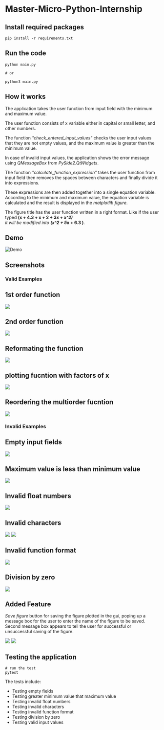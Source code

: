 # Master-Micro-Python-Internship

## Install required packages

```
pip install -r requirements.txt
```

## Run the code

```
python main.py

# or

python3 main.py
```

## How it works

<p>

The application takes the user function from input field with the minimum and maximum value.<br />

The user function consists of x variable either in capital or small letter, and other numbers.<br />

The function <em>"check_entered_input_values"</em> checks the user input values that they are not empty values, and the maximum value is greater than the minimum value.<br />

In case of invalid input values, the application shows the error message using <em>QMessageBox</em> from <em>PySide2.QtWidgets</em>.<br />

The function <em>"calculate_function_expression"</em> takes the user function from input field then removes the spaces between characters and finally divide it into expressions.<br />

These expressions are then added together into a single equation variable. According to the minimum and maximum value, the equation variable is calculated and the result is displayed in the <em>matplotlib figure</em>.<br />

The figure title has the user function written in a right format. Like if the user typed <Strong>(x + 4.3 + x + 2 + 3*x + x^2)</Strong> <br /> it will be modified into <strong>(x^2 + 5*x + 6.3 )</strong>. <br />

</p>

## Demo

![Demo]()

## Screenshots

### Valid Examples

<h2>1st order function</h2>

<img src="./screenshots/Valid_Input/plot2.png" />

<h2>2nd order function</h2>

<img src="./screenshots/Valid_Input/plot1.png" />

<h2>Reformating the function</h2>

<img src="./screenshots/Valid_Input/plot3.png" />

<h2>plotting fucntion with factors of x</h2>

<img src="./screenshots/Valid_Input/plot4.png" />

<h2>Reordering the multiorder fucntion</h2>

<img src="./screenshots/Valid_Input/plot5.png" />

### Invalid Examples

<h2>Empty input fields</h2>

<img src="./screenshots/Invalid_Input/error1.png" />

<h2>Maximum value is less than minimum value</h2>

<img src="./screenshots/Invalid_Input/error2.png" />

<h2>Invalid float numbers</h2>

<img src="./screenshots/Invalid_Input/error3.png" />

<h2>Invalid characters</h2>

<img src="./screenshots/Invalid_Input/error4.png" />

<img src="./screenshots/Invalid_Input/error5.png" />

<h2>Invalid function format</h2>

<img src="./screenshots/Invalid_Input/error6.png" />

<h2>Division by zero</h2>

<img src="./screenshots/Invalid_Input/error7.png" />

## Added Feature

<p>
<em>Save figure</em> button for saving the figure plotted in the gui, poping up a message box for the user to enter the name of the figure to be saved. <br />
Second  message box appears to tell the user for successful or unsuccessful saving of the figure. <br />
</p>

<img src="./screenshots/saveFigure1.png" />

<img src="./screenshots/saveFigure2.png" />

## Testing the application

```
# run the test
pytest
```

<p>The tests include:
<ul>
<li>Testing empty fields</li>
<li>Testing greater minimum value that maximum value</li>
<li>Testing invalid float numbers</li>
<li>Testing invalid characters</li>
<li>Testing invalid function format</li>
<li>Testing division by zero</li>
<li>Testing valid input values</li>

</ul>
</p>

